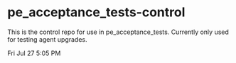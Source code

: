 # pe_acceptance_tests-control

This is the control repo for use in pe_acceptance_tests. Currently only used for testing agent upgrades.

Fri Jul 27 5:05 PM
